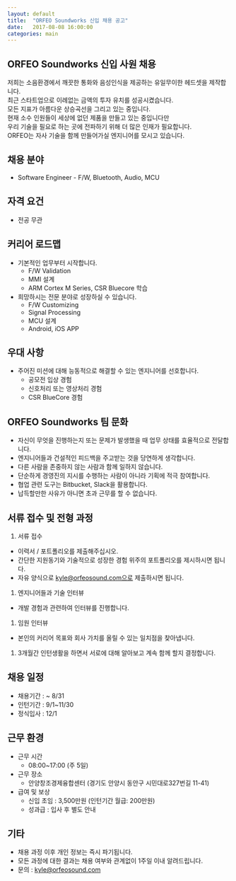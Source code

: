 ```yaml
---
layout: default
title:  "ORFEO Soundworks 신입 채용 공고"
date:   2017-08-08 16:00:00
categories: main
---
```


## ORFEO Soundworks 신입 사원 채용
저희는 소음환경에서 깨끗한 통화와 음성인식을 제공하는 유일무이한 헤드셋을 제작합니다.  
최근 스타트업으로 이례없는 금액의 투자 유치를 성공시켰습니다.  
모든 지표가 아름다운 상승곡선을 그리고 있는 중입니다.  
현재 소수 인원들이 세상에 없던 제품을 만들고 있는 중입니다만  
우리 기술을 필요로 하는 곳에 전파하기 위해 더 많은 인재가 필요합니다.  
ORFEO는 자사 기술을 함께 만들어가실 엔지니어를 모시고 있습니다.  

## 채용 분야
* Software Engineer - F/W, Bluetooth, Audio, MCU  

## 자격 요건
* 전공 무관  
  		
## 커리어 로드맵
* 기본적인 업무부터 시작합니다.
  * F/W Validation
  * MMI 설계
  * ARM Cortex M Series, CSR Bluecore 학습
* 희망하시는 전문 분야로 성장하실 수 있습니다.
  * F/W Customizing
  * Signal Processing
  * MCU 설계
  * Android, iOS APP
  
## 우대 사항
* 주어진 미션에 대해 능동적으로 해결할 수 있는 엔지니어를 선호합니다.
  * 공모전 입상 경험
  * 신호처리 또는 영상처리 경험
  * CSR BlueCore 경험  
  
## ORFEO Soundworks 팀 문화
* 자신이 무엇을 진행하는지 또는 문제가 발생했을 때 업무 상태를 효율적으로 전달합니다.
* 엔지니어들과 건설적인 피드백을 주고받는 것을 당연하게 생각합니다.
* 다른 사람을 존중하지 않는 사람과 함께 일하지 않습니다.
* 단순하게 경영진의 지시를 수행하는 사람이 아니라 기획에 적극 참여합니다.
* 협업 관련 도구는 Bitbucket, Slack을 활용합니다.
* 납득할만한 사유가 아니면 초과 근무를 할 수 없습니다.  
  
## 서류 접수 및 전형 과정
1. 서류 접수
  * 이력서 / 포트폴리오를 제출해주십시오.
  * 간단한 지원동기와 기술적으로 성장한 경험 위주의 포트폴리오를 제시하시면 됩니다.
  * 자유 양식으로 kyle@orfeosound.com으로 제출하시면 됩니다.
1. 엔지니어들과 기술 인터뷰
  * 개발 경험과 관련하여 인터뷰를 진행합니다.
1. 임원 인터뷰
  * 본인의 커리어 목표와 회사 가치를 올릴 수 있는 일치점을 찾아냅니다.
1. 3개월간 인턴생활을 하면서 서로에 대해 알아보고 계속 함께 할지 결정합니다.  
  
## 채용 일정
* 채용기간 : ~ 8/31
* 인턴기간 : 9/1~11/30
* 정식입사 : 12/1  
  
## 근무 환경
* 근무 시간
  * 08:00~17:00 (주 5일)
* 근무 장소
  * 안양창조경제융합센터 (경기도 안양시 동안구 시민대로327번길 11-41)
* 급여 및 보상
  * 신입 초임 : 3,500만원 (인턴기간 월급: 200만원)
  * 성과급 : 입사 후 별도 안내  
  
## 기타
* 채용 과정 이후 개인 정보는 즉시 파기됩니다.
* 모든 과정에 대한 결과는 채용 여부와 관계없이 1주일 이내 알려드립니다.  
* 문의 : kyle@orfeosound.com   
  
  
  
[jekyll-gh]: https://github.com/mojombo/jekyll
[jekyll]:    http://jekyllrb.com

